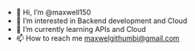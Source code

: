 - 👋 Hi, I’m @maxwell150
- 👀 I’m interested in Backend development and Cloud 
- 🌱 I’m currently learning APIs and Cloud 
- 📫 How to reach me maxwelgithumbi@gmail.com

<!---
maxwell150/maxwell150 is a ✨ special ✨ repository because its `README.md` (this file) appears on your GitHub profile.
You can click the Preview link to take a look at your changes.
--->

